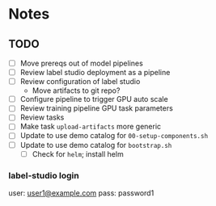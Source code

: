 # Notes

## TODO

- [ ] Move prereqs out of model pipelines
- [ ] Review label studio deployment as a pipeline
- [ ] Review configuration of label studio
  - Move artifacts to git repo?
- [ ] Configure pipeline to trigger GPU auto scale
- [ ] Review training pipeline GPU task parameters
- [ ] Review tasks
- [ ] Make task `upload-artifacts` more generic
- [ ] Update to use demo catalog for `00-setup-components.sh`
- [ ] Update to use demo catalog for `bootstrap.sh`
  - [ ] Check for `helm`; install helm

### label-studio login

user: user1@example.com
pass: password1
